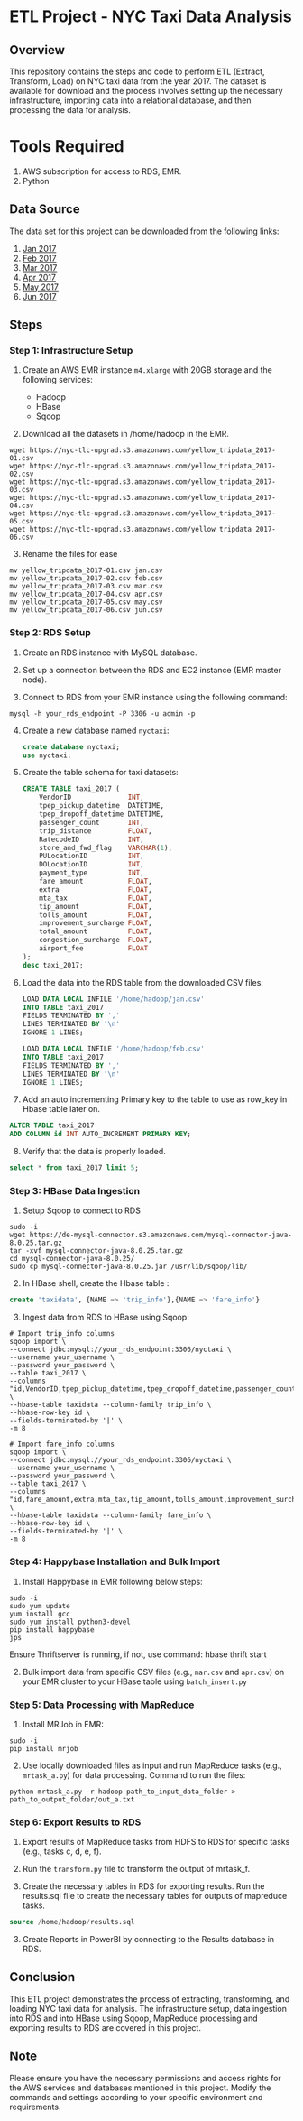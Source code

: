 # ETL Project - NYC Taxi Data Analysis

## Overview

This repository contains the steps and code to perform ETL (Extract, Transform, Load) on NYC taxi data from the year 2017. The dataset is available for download and the process involves setting up the necessary infrastructure, importing data into a relational database, and then processing the data for analysis.

# Tools Required
1. AWS subscription for access to RDS, EMR.
2. Python 

## Data Source

The data set for this project can be downloaded from the following links:

1. [Jan 2017](https://nyc-tlc-upgrad.s3.amazonaws.com/yellow_tripdata_2017-01.csv)
2. [Feb 2017](https://nyc-tlc-upgrad.s3.amazonaws.com/yellow_tripdata_2017-02.csv)
3. [Mar 2017](https://nyc-tlc-upgrad.s3.amazonaws.com/yellow_tripdata_2017-03.csv)
4. [Apr 2017](https://nyc-tlc-upgrad.s3.amazonaws.com/yellow_tripdata_2017-04.csv)
5. [May 2017](https://nyc-tlc-upgrad.s3.amazonaws.com/yellow_tripdata_2017-05.csv)
6. [Jun 2017](https://nyc-tlc-upgrad.s3.amazonaws.com/yellow_tripdata_2017-06.csv)

## Steps

### Step 1: Infrastructure Setup

1. Create an AWS EMR instance `m4.xlarge` with 20GB storage and the following services:
    - Hadoop
    - HBase
    - Sqoop

2. Download all the datasets in /home/hadoop in the EMR.
```shell
wget https://nyc-tlc-upgrad.s3.amazonaws.com/yellow_tripdata_2017-01.csv
wget https://nyc-tlc-upgrad.s3.amazonaws.com/yellow_tripdata_2017-02.csv
wget https://nyc-tlc-upgrad.s3.amazonaws.com/yellow_tripdata_2017-03.csv
wget https://nyc-tlc-upgrad.s3.amazonaws.com/yellow_tripdata_2017-04.csv
wget https://nyc-tlc-upgrad.s3.amazonaws.com/yellow_tripdata_2017-05.csv
wget https://nyc-tlc-upgrad.s3.amazonaws.com/yellow_tripdata_2017-06.csv
```

3. Rename the files for ease
``` shell
mv yellow_tripdata_2017-01.csv jan.csv
mv yellow_tripdata_2017-02.csv feb.csv
mv yellow_tripdata_2017-03.csv mar.csv
mv yellow_tripdata_2017-04.csv apr.csv
mv yellow_tripdata_2017-05.csv may.csv
mv yellow_tripdata_2017-06.csv jun.csv
```

### Step 2: RDS Setup

1. Create an RDS instance with MySQL database.

2. Set up a connection between the RDS and EC2 instance (EMR master node).

3. Connect to RDS from your EMR instance using the following command:
```shell
mysql -h your_rds_endpoint -P 3306 -u admin -p
```

4. Create a new database named `nyctaxi`:
   ```sql
   create database nyctaxi;
   use nyctaxi;
   ```

5. Create the table schema for taxi datasets:
    ```sql
    CREATE TABLE taxi_2017 (
        VendorID              INT, 
        tpep_pickup_datetime  DATETIME, 
        tpep_dropoff_datetime DATETIME, 
        passenger_count       INT, 
        trip_distance         FLOAT, 
        RatecodeID            INT, 
        store_and_fwd_flag    VARCHAR(1), 
        PULocationID          INT, 
        DOLocationID          INT, 
        payment_type          INT, 
        fare_amount           FLOAT, 
        extra                 FLOAT, 
        mta_tax               FLOAT, 
        tip_amount            FLOAT, 
        tolls_amount          FLOAT, 
        improvement_surcharge FLOAT, 
        total_amount          FLOAT, 
        congestion_surcharge  FLOAT, 
        airport_fee           FLOAT 
    );
    desc taxi_2017;
    ```

6. Load the data into the RDS table from the downloaded CSV files:
   ```sql
   LOAD DATA LOCAL INFILE '/home/hadoop/jan.csv'
   INTO TABLE taxi_2017
   FIELDS TERMINATED BY ','
   LINES TERMINATED BY '\n' 
   IGNORE 1 LINES;

   LOAD DATA LOCAL INFILE '/home/hadoop/feb.csv'
   INTO TABLE taxi_2017
   FIELDS TERMINATED BY ','
   LINES TERMINATED BY '\n' 
   IGNORE 1 LINES;

   ```

7. Add an auto incrementing Primary key to the table to use as row_key in Hbase table later on.
```sql
ALTER TABLE taxi_2017
ADD COLUMN id INT AUTO_INCREMENT PRIMARY KEY; 
```

8. Verify that the data is properly loaded.
```sql
select * from taxi_2017 limit 5;
```


### Step 3: HBase Data Ingestion

1. Setup Sqoop to connect to RDS

```shell
sudo -i 
wget https://de-mysql-connector.s3.amazonaws.com/mysql-connector-java-8.0.25.tar.gz
tar -xvf mysql-connector-java-8.0.25.tar.gz
cd mysql-connector-java-8.0.25/
sudo cp mysql-connector-java-8.0.25.jar /usr/lib/sqoop/lib/
```

2. In HBase shell, create the Hbase table :
```sql
create 'taxidata', {NAME => 'trip_info'},{NAME => 'fare_info'}
```


3. Ingest data from RDS to HBase using Sqoop: 

```shell
# Import trip_info columns
sqoop import \
--connect jdbc:mysql://your_rds_endpoint:3306/nyctaxi \
--username your_username \
--password your_password \
--table taxi_2017 \
--columns "id,VendorID,tpep_pickup_datetime,tpep_dropoff_datetime,passenger_count,trip_distance,RatecodeID,store_and_fwd_flag,PULocationID,DOLocationID,payment_type" \
--hbase-table taxidata --column-family trip_info \
--hbase-row-key id \
--fields-terminated-by '|' \
-m 8

# Import fare_info columns
sqoop import \
--connect jdbc:mysql://your_rds_endpoint:3306/nyctaxi \
--username your_username \
--password your_password \
--table taxi_2017 \
--columns "id,fare_amount,extra,mta_tax,tip_amount,tolls_amount,improvement_surcharge,total_amount,congestion_surcharge,airport_fee" \
--hbase-table taxidata --column-family fare_info \
--hbase-row-key id \
--fields-terminated-by '|' \
-m 8
```


### Step 4: Happybase Installation and Bulk Import

1. Install Happybase in EMR following below steps:
```shell
sudo -i
sudo yum update
yum install gcc
sudo yum install python3-devel
pip install happybase
jps  
```
Ensure Thriftserver is running, if not, use command: hbase thrift start

2. Bulk import data from specific CSV files (e.g., `mar.csv` and `apr.csv`) on your EMR cluster to your HBase table using ```batch_insert.py```


### Step 5: Data Processing with MapReduce

1. Install MRJob in EMR:
```shell
sudo -i
pip install mrjob
```

2. Use locally downloaded files as input and run MapReduce tasks (e.g., `mrtask_a.py`) for data processing.
Command to run the files:
```shell
python mrtask_a.py -r hadoop path_to_input_data_folder > path_to_output_folder/out_a.txt
```

### Step 6: Export Results to RDS
1. Export results of MapReduce tasks from HDFS to RDS for specific tasks (e.g., tasks c, d, e, f).

2. Run the ```transform.py``` file to transform the output of mrtask_f.

2. Create the necessary tables in RDS for exporting results. Run the results.sql file to create the necessary tables for outputs of mapreduce tasks.
```sql
source /home/hadoop/results.sql
```

3. Create Reports in PowerBI by connecting to the Results database in RDS.


## Conclusion

This ETL project demonstrates the process of extracting, transforming, and loading NYC taxi data for analysis. The infrastructure setup, data ingestion into RDS and into HBase using Sqoop, MapReduce processing and exporting results to RDS are covered in this project.

## Note

Please ensure you have the necessary permissions and access rights for the AWS services and databases mentioned in this project. Modify the commands and settings according to your specific environment and requirements.